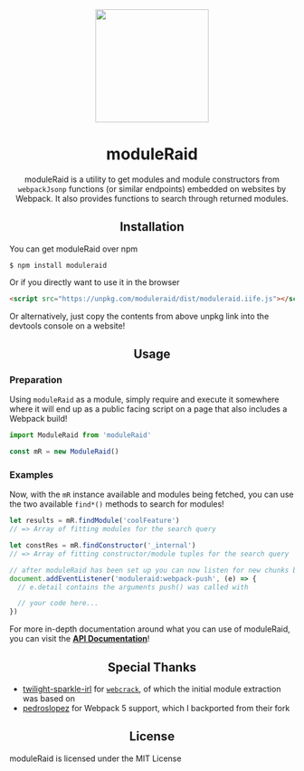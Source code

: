 <div align='center'>
  <img width=200px src='.github/logo.png?raw=true'>

  <h1>moduleRaid</h1>
  <p>moduleRaid is a utility to get modules and module constructors from <code>webpackJsonp</code> functions (or similar endpoints) embedded on websites by Webpack. It also provides functions to search through returned modules.</p>
</div>

<h2 align='center'>Installation</h2>

You can get moduleRaid over npm

```shell
$ npm install moduleraid
```

Or if you directly want to use it in the browser

```html
<script src="https://unpkg.com/moduleraid/dist/moduleraid.iife.js"></script>
```

Or alternatively, just copy the contents from above unpkg link into the devtools console on a website!

<h2 align='center'>Usage</h2>

### Preparation

Using `moduleRaid` as a module, simply require and execute it somewhere where it will end up as a public facing script on a page that also
includes a Webpack build!

```js
import ModuleRaid from 'moduleRaid'

const mR = new ModuleRaid()
```

### Examples

Now, with the `mR` instance available and modules being fetched, you can use the two available `find*()` methods to search for modules!

```js
let results = mR.findModule('coolFeature')
// => Array of fitting modules for the search query

let constRes = mR.findConstructor('_internal')
// => Array of fitting constructor/module tuples for the search query

// after moduleRaid has been set up you can now listen for new chunks being loaded
document.addEventListener('moduleraid:webpack-push', (e) => {
  // e.detail contains the arguments push() was called with

  // your code here...
})
```

For more in-depth documentation around what you can use of moduleRaid, you can visit the **[API Documentation](https://moduleraid.netlify.app/)**!
<h2 align='center'>Special Thanks</h2>

* [twilight-sparkle-irl](https://github.com/twilight-sparkle-irl) for [`webcrack`](https://gist.github.com/twilight-sparkle-irl/cb63762000e606e50690911cac1bcead), of which the initial module extraction was based on
* [pedroslopez](https://github.com/pedroslopez) for Webpack 5 support, which I backported from their fork

<h2 align='center'>License</h2>

moduleRaid is licensed under the MIT License
